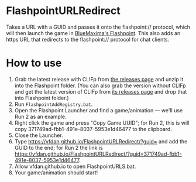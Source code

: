 # FlashpointURLRedirect
Takes a URL with a GUID and passes it onto the flashpoint:// protocol, which will then launch the game in [BlueMaxima's Flashpoint](https://bluemaxima.org/flashpoint/). This also adds an https URL that redirects to the flashpoint:// protocol for chat clients.

# How to use
1. Grab the latest release with CLIFp from [the releases page](https://github.com/VFDan/FlashpointURLRedirect/releases) and unzip it into the Flashpoint folder. (You can also grab the version without CLIFp and get the latest version of CLIFp from [its releases page](https://github.com/oblivioncth/CLIFp/releases/tag/v0.4) and drop that into Flashpoint folder.)
2. Run `FlashpointAddRegistry.bat`.
3. Open the Flashpoint Launcher and find a game/animation — we'll use Run 2 as an example.
4. Right click the game and press "Copy Game UUID"; for Run 2, this is will copy 371749ad-fbb1-491e-8037-5953e1d46477 to the clipboard.
5. Close the Launcher.
6. Type https://vfdan.github.io/FlashpointURLRedirect/?guid= and add the GUID to the end; for Run 2 the link is https://vfdan.github.io/FlashpointURLRedirect/?guid=371749ad-fbb1-491e-8037-5953e1d46477.
7. Allow vfdan.github.io to open FlashpointURLS.bat.
8. Your game/animation should start!
